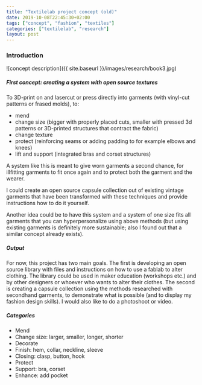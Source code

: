 ```yaml
---
title: "Textilelab project concept (old)"
date: 2019-10-08T22:45:30+02:00
tags: ["concept", "fashion", "textiles"]
categories: ["textilelab", "research"]
layout: post
---
```


### Introduction
![concept description]({{ site.baseurl }}/images/research/book3.jpg)

##### First concept: creating a system with open source textures
To 3D-print on and lasercut or press directly into garments (with vinyl-cut patterns or frased molds), to:

- mend 
- change size (bigger with properly placed cuts, smaller with pressed 3d patterns or 3D-printed structures that contract the fabric)
- change texture
- protect (reinforcing seams or adding padding to for example elbows and knees)
- lift and support (integrated bras and corset structures)

A system like this is meant to give worn garments a second chance, for illfitting garments to fit once again and to protect both the garment and the wearer. 

I could create an open source capsule collection out of existing vintage garments that have been transformed with these techniques and provide instructions how to do it yourself.

Another idea could be to have this system and a system of one size fits all garments that you can hyperpersonalize using above methods (but using existing garments is definitely more sustainable; also I found out that a similar concept already exists).

##### Output
For now, this project has two main goals. The first is developing an open source library with files and instructions on how to use a fablab to alter clothing. The library could be used in maker education (workshops etc.) and by other designers or whoever who wants to alter their clothes. The second is creating a capsule collection using the methods researched with secondhand garments, to demonstrate what is possible (and to display my fashion design skills). I would also like to do a photoshoot or video.

##### Categories
- Mend
- Change size: larger, smaller, longer, shorter
- Decorate
- Finish: hem, collar, neckline, sleeve
- Closing: clasp, button, hook
- Protect
- Support: bra, corset
- Enhance: add pocket

<!-- ##### Inspiration
- Kintsugi (Japanese principle of repairing with gold, making a crack a beautiful part of an object) -->